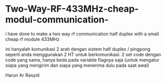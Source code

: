# Two-Way-RF-433MHz-cheap-modul-communication-
i have done to make a two way rf communication half duplex with a small cheap rf module 433MHz

ini hanyalah komunikasi 2 arah dengan sistem half duplex / pingpong seperti anda menggunakan 2 HT untuk berkomunikasi.
2 set code dengan code yang sama, hanya beda pada variable flagnya saja (untuk mengatur siapa yang mengirim dan siapa yang menerima dulu pada saat awal)

Harun Ar Rasyid
